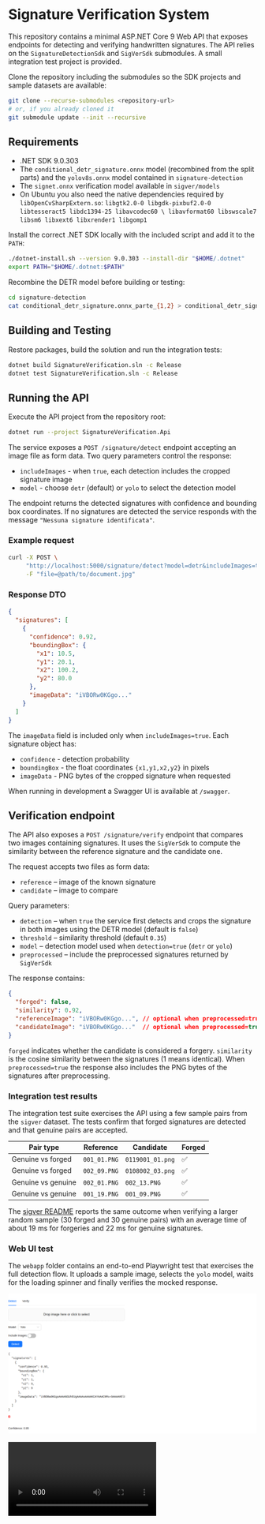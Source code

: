 # Signature Verification System

This repository contains a minimal ASP.NET Core 9 Web API that exposes endpoints for detecting and verifying handwritten signatures. The API relies on the `SignatureDetectionSdk` and `SigVerSdk` submodules. A small integration test project is provided.

Clone the repository including the submodules so the SDK projects and sample
datasets are available:

```bash
git clone --recurse-submodules <repository-url>
# or, if you already cloned it
git submodule update --init --recursive
```

## Requirements
* .NET SDK 9.0.303
* The `conditional_detr_signature.onnx` model (recombined from the split parts) and the `yolov8s.onnx` model contained in `signature-detection`
* The `signet.onnx` verification model available in `sigver/models`
* On Ubuntu you also need the native dependencies required by `libOpenCvSharpExtern.so`:
  `libgtk2.0-0 libgdk-pixbuf2.0-0 libtesseract5 libdc1394-25 libavcodec60 \
  libavformat60 libswscale7 libsm6 libxext6 libxrender1 libgomp1`

Install the correct .NET SDK locally with the included script and add it to the `PATH`:

```bash
./dotnet-install.sh --version 9.0.303 --install-dir "$HOME/.dotnet"
export PATH="$HOME/.dotnet:$PATH"
```

Recombine the DETR model before building or testing:

```bash
cd signature-detection
cat conditional_detr_signature.onnx_parte_{1,2} > conditional_detr_signature.onnx
```

## Building and Testing

Restore packages, build the solution and run the integration tests:

```bash
dotnet build SignatureVerification.sln -c Release
dotnet test SignatureVerification.sln -c Release
```

## Running the API

Execute the API project from the repository root:

```bash
dotnet run --project SignatureVerification.Api
```

The service exposes a `POST /signature/detect` endpoint accepting an image file as form data. Two query parameters control the response:

* `includeImages` - when `true`, each detection includes the cropped signature image
* `model` - choose `detr` (default) or `yolo` to select the detection model

The endpoint returns the detected signatures with confidence and bounding box coordinates.
If no signatures are detected the service responds with the message `"Nessuna signature identificata"`.

### Example request

```bash
curl -X POST \
     "http://localhost:5000/signature/detect?model=detr&includeImages=true" \
     -F "file=@path/to/document.jpg"
```

### Response DTO

```json
{
  "signatures": [
    {
      "confidence": 0.92,
      "boundingBox": {
        "x1": 10.5,
        "y1": 20.1,
        "x2": 100.2,
        "y2": 80.0
      },
      "imageData": "iVBORw0KGgo..."
    }
  ]
}
```
The `imageData` field is included only when `includeImages=true`.
Each signature object has:

* `confidence` - detection probability
* `boundingBox` - the float coordinates `{x1,y1,x2,y2}` in pixels
* `imageData` - PNG bytes of the cropped signature when requested

When running in development a Swagger UI is available at `/swagger`.

## Verification endpoint

The API also exposes a `POST /signature/verify` endpoint that compares two images
containing signatures. It uses the `SigVerSdk` to compute the similarity between
the reference signature and the candidate one.

The request accepts two files as form data:

* `reference` – image of the known signature
* `candidate` – image to compare

Query parameters:

* `detection` – when `true` the service first detects and crops the signature in
  both images using the DETR model (default is `false`)
* `threshold` – similarity threshold (default `0.35`)
* `model` – detection model used when `detection=true` (`detr` or `yolo`)
* `preprocessed` – include the preprocessed signatures returned by `SigVerSdk`

The response contains:

```json
{
  "forged": false,
  "similarity": 0.92,
  "referenceImage": "iVBORw0KGgo...", // optional when preprocessed=true
  "candidateImage": "iVBORw0KGgo..."  // optional when preprocessed=true
}
```

`forged` indicates whether the candidate is considered a forgery. `similarity`
is the cosine similarity between the signatures (1 means identical). When
`preprocessed=true` the response also includes the PNG bytes of the signatures
after preprocessing.

### Integration test results

The integration test suite exercises the API using a few sample pairs from the
`sigver` dataset. The tests confirm that forged signatures are detected and that
genuine pairs are accepted.

| Pair type | Reference | Candidate | Forged |
|-----------|-----------|-----------|-------|
| Genuine vs forged | `001_01.PNG` | `0119001_01.png` | ✅ |
| Genuine vs forged | `002_09.PNG` | `0108002_03.png` | ✅ |
| Genuine vs genuine | `002_01.PNG` | `002_13.PNG` | ✅ |
| Genuine vs genuine | `001_19.PNG` | `001_09.PNG` | ✅ |

The [sigver README](sigver/README.md) reports the same outcome when verifying a
larger random sample (30 forged and 30 genuine pairs) with an average time of
about 19 ms for forgeries and 22 ms for genuine signatures.

### Web UI test

The `webapp` folder contains an end-to-end Playwright test that exercises the full detection flow. It uploads a sample image, selects the `yolo` model, waits for the loading spinner and finally verifies the mocked response.

![Detection screenshot](webapp/docs/detect_full.png)

<video src="webapp/docs/detect_demo.mp4" controls></video>

